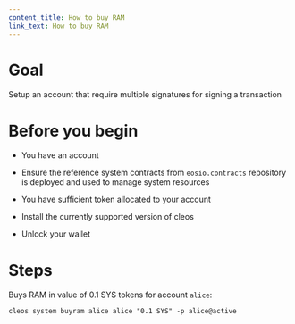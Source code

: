 ```yaml
---
content_title: How to buy RAM
link_text: How to buy RAM
---
```


# Goal

Setup an account that require multiple signatures for signing a transaction

# Before you begin

* You have an account

* Ensure the reference system contracts from `eosio.contracts` repository is deployed and used to manage system resources

* You have sufficient token allocated to your account

* Install the currently supported version of cleos

* Unlock your wallet

# Steps

Buys RAM in value of 0.1 SYS tokens for account `alice`:

```shell
cleos system buyram alice alice "0.1 SYS" -p alice@active
```
